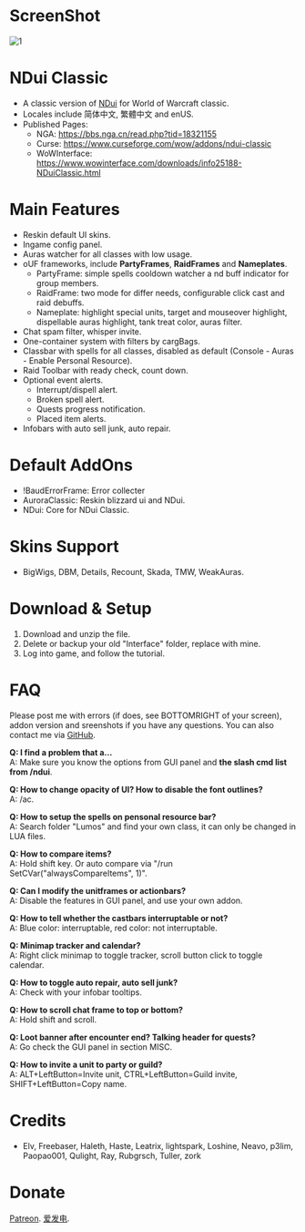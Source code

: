 # ScreenShot
![1](http://wx4.sinaimg.cn/large/7112bfffgy1fwr835r4grj21hc0u0kjm.jpg)

# NDui Classic
- A classic version of [NDui](https://github.com/siweia/NDui) for World of Warcraft classic.
- Locales include 简体中文, 繁體中文 and enUS.
- Published Pages:
  - NGA: https://bbs.nga.cn/read.php?tid=18321155
  - Curse: https://www.curseforge.com/wow/addons/ndui-classic
  - WoWInterface: https://www.wowinterface.com/downloads/info25188-NDuiClassic.html

# Main Features
- Reskin default UI skins.
- Ingame config panel.
- Auras watcher for all classes with low usage.
- oUF frameworks, include **PartyFrames**, **RaidFrames** and **Nameplates**.
  - PartyFrame: simple spells cooldown watcher a nd buff indicator for group members.
  - RaidFrame: two mode for differ needs, configurable click cast and raid debuffs.
  - Nameplate: highlight special units, target and mouseover highlight, dispellable auras highlight, tank treat color, auras filter.
- Chat spam filter, whisper invite.
- One-container system with filters by cargBags.
- Classbar with spells for all classes, disabled as default (Console - Auras - Enable Personal Resource).
- Raid Toolbar with ready check, count down.
- Optional event alerts.
  - Interrupt/dispell alert.
  - Broken spell alert.
  - Quests progress notification.
  - Placed item alerts.
- Infobars with auto sell junk, auto repair.

# Default AddOns
- !BaudErrorFrame: Error collecter
- AuroraClassic: Reskin blizzard ui and NDui.
- NDui: Core for NDui Classic.

# Skins Support
- BigWigs, DBM, Details, Recount, Skada, TMW, WeakAuras.

# Download & Setup
1. Download and unzip the file.
2. Delete or backup your old "Interface" folder, replace with mine.
3. Log into game, and follow the tutorial.

# FAQ

Please post me with errors (if does, see BOTTOMRIGHT of your screen), addon version and sreenshots if you have any questions.
You can also contact me via [GitHub](https://github.com/siweia/NDuiClassic).

**Q: I find a problem that a...**
<br>A: Make sure you know the options from GUI panel and **the slash cmd list from /ndui**.</br>

**Q: How to change opacity of UI? How to disable the font outlines?**
<br>A: /ac.</br>

**Q: How to setup the spells on pensonal resource bar?**
<br>A: Search folder "Lumos" and find your own class, it can only be changed in LUA files.</br>

**Q: How to compare items?**
<br>A: Hold shift key. Or auto compare via "/run SetCVar("alwaysCompareItems", 1)".</br>

**Q: Can I modify the unitframes or actionbars?**
<br>A: Disable the features in GUI panel, and use your own addon.</br>

**Q: How to tell whether the castbars interruptable or not?**
<br>A: Blue color: interruptable, red color: not interruptable.</br>

**Q: Minimap tracker and calendar?**
<br>A: Right click minimap to toggle tracker, scroll button click to toggle calendar.</br>

**Q: How to toggle auto repair, auto sell junk?**
<br>A: Check with your infobar tooltips.</br>

**Q: How to scroll chat frame to top or bottom?**
<br>A: Hold shift and scroll.</br>

**Q: Loot banner after encounter end? Talking header for quests?**
<br>A: Go check the GUI panel in section MISC.</br>

**Q: How to invite a unit to party or guild?**
<br>A: ALT+LeftButton=Invite unit, CTRL+LeftButton=Guild invite, SHIFT+LeftButton=Copy name.</br>

# Credits
- Elv, Freebaser, Haleth, Haste, Leatrix, lightspark, Loshine, Neavo, p3lim, Paopao001, Qulight, Ray, Rubgrsch, Tuller, zork

# Donate
[Patreon](https://www.patreon.com/siweia).
[爱发电](https://afdian.net/@siweia).